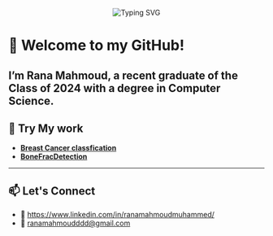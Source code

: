 <p align="center">
  <img src="https://readme-typing-svg.herokuapp.com?font=Fira+Code&size=24&pause=1000&color=ffe933&center=true&vCenter=true&width=435&lines=👋+Hi%2C+I'm+Aaisha+the+Coder!+💻;🌟+I'm+12+years+old+and+love+coding+with+%26+Scratch+Python;My+teacher+name+is+Rana+☺️+💝And+her+class+is+very+nice+and+interesting" alt="Typing SVG" />
</p>












# 👋 Welcome to my GitHub!

I’m Rana Mahmoud, a recent graduate of the Class of 2024 with a degree in Computer Science. 
---

## 🧠 Try My work 
- **[Breast Cancer classfication](https://breastcancerclassification-fkyl7yjknvkjk4wdqcgdgg.streamlit.app/)**
- **[BoneFracDetection](https://bonefractureclassification-vgqukayvd8kipm4ppnrvqh.streamlit.app/)**
---

## 📫 Let's Connect
- 📧 https://www.linkedin.com/in/ranamahmoudmuhammed/
- 📧 ranamahmoudddd@gmail.com

